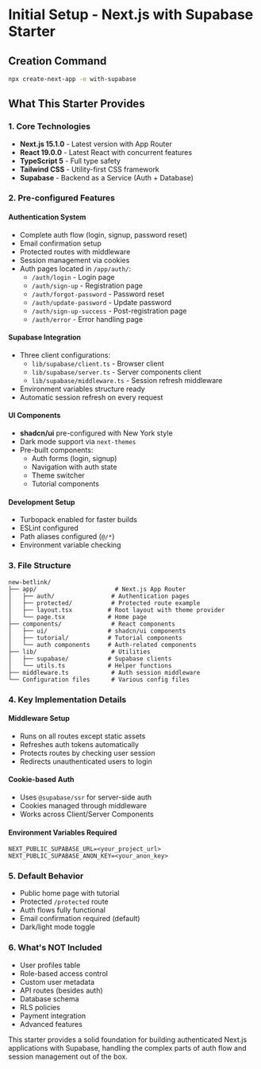 # Initial Setup - Next.js with Supabase Starter

## Creation Command
```bash
npx create-next-app -e with-supabase
```

## What This Starter Provides

### 1. Core Technologies
- **Next.js 15.1.0** - Latest version with App Router
- **React 19.0.0** - Latest React with concurrent features
- **TypeScript 5** - Full type safety
- **Tailwind CSS** - Utility-first CSS framework
- **Supabase** - Backend as a Service (Auth + Database)

### 2. Pre-configured Features

#### Authentication System
- Complete auth flow (login, signup, password reset)
- Email confirmation setup
- Protected routes with middleware
- Session management via cookies
- Auth pages located in `/app/auth/`:
  - `/auth/login` - Login page
  - `/auth/sign-up` - Registration page
  - `/auth/forgot-password` - Password reset
  - `/auth/update-password` - Update password
  - `/auth/sign-up-success` - Post-registration page
  - `/auth/error` - Error handling page

#### Supabase Integration
- Three client configurations:
  - `lib/supabase/client.ts` - Browser client
  - `lib/supabase/server.ts` - Server components client
  - `lib/supabase/middleware.ts` - Session refresh middleware
- Environment variables structure ready
- Automatic session refresh on every request

#### UI Components
- **shadcn/ui** pre-configured with New York style
- Dark mode support via `next-themes`
- Pre-built components:
  - Auth forms (login, signup)
  - Navigation with auth state
  - Theme switcher
  - Tutorial components

#### Development Setup
- Turbopack enabled for faster builds
- ESLint configured
- Path aliases configured (`@/*`)
- Environment variable checking

### 3. File Structure
```
new-betlink/
├── app/                      # Next.js App Router
│   ├── auth/                # Authentication pages
│   ├── protected/           # Protected route example
│   ├── layout.tsx          # Root layout with theme provider
│   └── page.tsx            # Home page
├── components/              # React components
│   ├── ui/                 # shadcn/ui components
│   ├── tutorial/           # Tutorial components
│   └── auth components     # Auth-related components
├── lib/                     # Utilities
│   ├── supabase/           # Supabase clients
│   └── utils.ts            # Helper functions
├── middleware.ts            # Auth session middleware
└── Configuration files      # Various config files
```

### 4. Key Implementation Details

#### Middleware Setup
- Runs on all routes except static assets
- Refreshes auth tokens automatically
- Protects routes by checking user session
- Redirects unauthenticated users to login

#### Cookie-based Auth
- Uses `@supabase/ssr` for server-side auth
- Cookies managed through middleware
- Works across Client/Server Components

#### Environment Variables Required
```
NEXT_PUBLIC_SUPABASE_URL=<your_project_url>
NEXT_PUBLIC_SUPABASE_ANON_KEY=<your_anon_key>
```

### 5. Default Behavior
- Public home page with tutorial
- Protected `/protected` route
- Auth flows fully functional
- Email confirmation required (default)
- Dark/light mode toggle

### 6. What's NOT Included
- User profiles table
- Role-based access control
- Custom user metadata
- API routes (besides auth)
- Database schema
- RLS policies
- Payment integration
- Advanced features

This starter provides a solid foundation for building authenticated Next.js applications with Supabase, handling the complex parts of auth flow and session management out of the box.